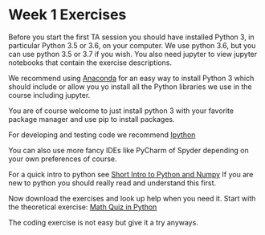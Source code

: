 # Week 1 Exercises 
Before you start the first TA session you should have installed Python 3, in particular Python 3.5 or 3.6, on your computer.
We use python 3.6, but you can use python 3.5 or 3.7 if you wish.
You also need jupyter to view jupyter notebooks that contain the exercise descriptions.

We recommend using [Anaconda](https://www.continuum.io/downloads) for an easy way to install Python 3
which should include or allow you yo install all the Python libraries we use in the course including jupyter.

You are of course welcome to just install python 3 with your favorite package manager and use pip to install packages.
    
For developing and testing code we recommend  [Ipython](http://ipython.readthedocs.io/en/stable/)

You can also use more fancy IDEs like PyCharm of Spyder depending on your own preferences of course.
    
For a quick intro to python see [Short Intro to Python and Numpy](AboutPython.ipynb)
If you are new to python you should really read and understand this first. 

Now download the exercises and look up help when you need it.
Start with the theoretical exercise:
[Math Quiz in Python](theory_mathquiz.ipynb)

The coding exercise is not easy but give it a try anyways.
    
